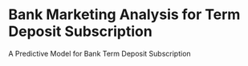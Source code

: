 # Bank Marketing Analysis for Term Deposit Subscription

A Predictive Model for Bank Term Deposit Subscription
